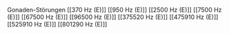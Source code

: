 Gonaden-Störungen
[[370 Hz (E)]]
[[950 Hz (E)]]
[[2500 Hz (E)]]
[[7500 Hz (E)]]
[[67500 Hz (E)]]
[[96500 Hz (E)]]
[[375520 Hz (E)]]
[[475910 Hz (E)]]
[[525910 Hz (E)]]
[[801290 Hz (E)]]